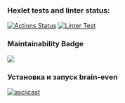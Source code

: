 ### Hexlet tests and linter status:
[![Actions Status](https://github.com/urtaevS/python-project-lvl1/workflows/hexlet-check/badge.svg)](https://github.com/urtaevS/python-project-lvl1/actions)
[![Linter Test](https://github.com/urtaevS/python-project-lvl1/actions/workflows/linter-test.yml/badge.svg)](https://github.com/urtaevS/python-project-lvl1/actions/workflows/linter-test.yml)
### Maintainability Badge
<a href=https://codeclimate.com/github/codeclimate/codeclimate/maintainability><img src=https://api.codeclimate.com/v1/badges/a99a88d28ad37a79dbf6/maintainability /></a>
### Установка и запуск brain-even
[![asciicast](https://asciinema.org/a/U7CE0TdKWF7Ws8uNKPOWRzcvH.svg)](https://asciinema.org/a/U7CE0TdKWF7Ws8uNKPOWRzcvH)
